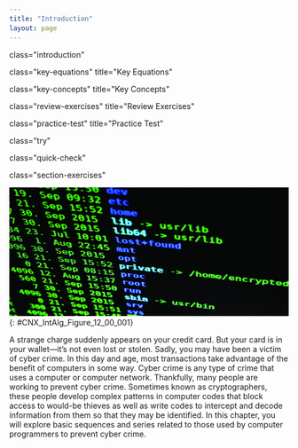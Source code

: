 ```yaml
---
title: "Introduction"
layout: page
---
```



<cnx-pi data-type="cnx.flag.introduction"> class="introduction" </cnx-pi>

<cnx-pi data-type="cnx.eoc">class="key-equations" title="Key Equations"</cnx-pi>

<cnx-pi data-type="cnx.eoc">class="key-concepts" title="Key Concepts"</cnx-pi>

<cnx-pi data-type="cnx.eoc">class="review-exercises" title="Review Exercises"</cnx-pi>

<cnx-pi data-type="cnx.eoc">class="practice-test" title="Practice Test"</cnx-pi>

<cnx-pi data-type="cnx.answers">class="try"</cnx-pi>

<cnx-pi data-type="cnx.answers">class="quick-check"</cnx-pi>

<cnx-pi data-type="cnx.answers">class="section-exercises"</cnx-pi>

 ![A photo of lines of code on a computer terminal screen.](../resources/CNX_IntAlg_Figure_12_00_001_img.jpg "Cryptographers protect private data by encrypting it; this means they convert the data into a code that hackers and thieves cannot easily break. (credit: &#x201C;joffi&#x201D;/pixabay)"){: #CNX_IntAlg_Figure_12_00_001}

A strange charge suddenly appears on your credit card. But your card is in your wallet—it’s not even lost or stolen. Sadly, you may have been a victim of cyber crime. In this day and age, most transactions take advantage of the benefit of computers in some way. Cyber crime is any type of crime that uses a computer or computer network. Thankfully, many people are working to prevent cyber crime. Sometimes known as cryptographers, these people develop complex patterns in computer codes that block access to would-be thieves as well as write codes to intercept and decode information from them so that they may be identified. In this chapter, you will explore basic sequences and series related to those used by computer programmers to prevent cyber crime.

